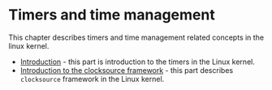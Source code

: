 # Timers and time management

This chapter describes timers and time management related concepts in the linux kernel.

* [Introduction](http://0xax.gitbooks.io/linux-insides/content/Timers/timers-1.html) - this part is introduction to the timers in the Linux kernel.
* [Introduction to the clocksource framework](https://github.com/0xAX/linux-insides/blob/master/Timers/timers-2.md) - this part describes `clocksource` framework in the Linux kernel.
